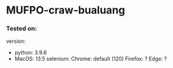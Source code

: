 # MUFPO-craw-bualuang

### Tested on:
version:
- python: 3.9.6
- MacOS: 13.5
selenium:
  Chrome: default (120)
  Firefox: ?
  Edge: ?
